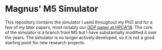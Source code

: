 # Magnus' M5 Simulator

This repository contains the simulator I used throughout my PhD and for a few of my later papers, most notably our [GDP paper at HPCA'18](https://ieeexplore.ieee.org/abstract/document/8327017). The core of the simulator is a branch from M5 but I have substantially modified it over the years. The simulator is no longer actively developed, so it is not a good starting point for new research projects.
